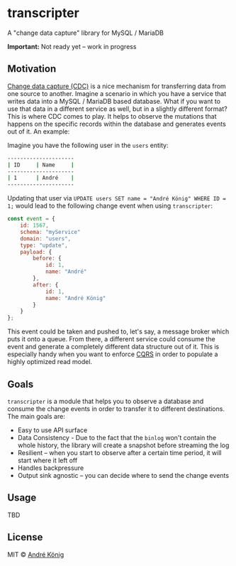# transcripter

A "change data capture" library for MySQL / MariaDB

**Important:** Not ready yet – work in progress

## Motivation

[Change data capture (CDC)](https://en.wikipedia.org/wiki/Change_data_capture) is a nice mechanism for transferring data from one source to another. Imagine a scenario in which you have a service that writes data into a MySQL / MariaDB based database. What if you want to use that data in a different service as well, but in a slightly different format? This is where CDC comes to play. It helps to observe the mutations that happens on the specific records within the database and generates events out of it. An example:

Imagine you have the following user in the `users` entity:

```sh
---------------------
| ID     | Name     |
---------------------
| 1      | André    |
---------------------
```

Updating that user via `UPDATE users SET name = "André König" WHERE ID = 1;` would lead to the following change event when using `transcripter`:

```js
const event = {
    id: 1567,
    schema: "myService"
    domain: "users",
    type: "update",
    payload: {
        before: {
            id: 1,
            name: "André"
        },
        after: {
            id: 1,
            name: "André König"
        }
    }
};
```

This event could be taken and pushed to, let's say, a message broker which puts it onto a queue. From there, a different service could consume the event and generate a completely different data structure out of it. This is especially handy when you want to enforce [CQRS](https://martinfowler.com/bliki/CQRS.html) in order to populate a highly optimized read model.

## Goals

`transcripter` is a module that helps you to observe a database and consume the change events in order to transfer it to different destinations. The main goals are:

* Easy to use API surface
* Data Consistency - Due to the fact that the `binlog` won't contain the whole history, the library will create a snapshot before streaming the log
* Resilient – when you start to observe after a certain time period, it will start where it left off
* Handles backpressure
* Output sink agnostic – you can decide where to send the change events

## Usage

TBD

## License

MIT © [André König](https://andrekoenig.de)
